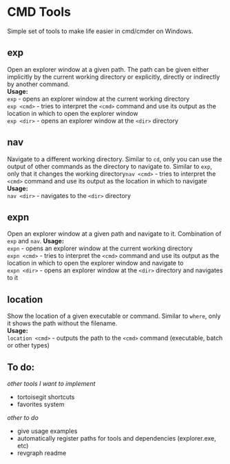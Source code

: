 # CMD Tools #
Simple set of tools to make life easier in cmd/cmder on Windows.

## exp ##
Open an explorer window at a given path. The path can be given either implicitly by the current working directory or explicitly, directly or indirectly by another command.  
**Usage:**  
`exp` - opens an explorer window at the current working directory  
`exp <cmd>` - tries to interpret the `<cmd>` command and use its output as the location in which to open the explorer window  
`exp <dir>` - opens an explorer window at the `<dir>` directory  

## nav ##
Navigate to a different working directory. Similar to `cd`, only you can use the output of other commands as the directory to navigate to. Similar to `exp`, only that it changes the working directory`nav <cmd>` - tries to interpret the `<cmd>` command and use its output as the location in which to navigate  
**Usage:**  
`nav <dir>` - navigates to the `<dir>` directory  

## expn ##
Open an explorer window at a given path and navigate to it. Combination of `exp` and `nav`.
**Usage:**  
`expn` - opens an explorer window at the current working directory  
`expn <cmd>` - tries to interpret the `<cmd>` command and use its output as the location in which to open the explorer window and navigate to  
`expn <dir>` - opens an explorer window at the `<dir>` directory and navigates to it  

## location ##
Show the location of a given executable or command. Similar to `where`, only it shows the path without the filename.  
**Usage:**  
`location <cmd>` - outputs the path to the `<cmd>` command (executable, batch or other types)  

## To do: ##
_other tools I want to implement_
- tortoisegit shortcuts
- favorites system

_other to do_ 
- give usage examples
- automatically register paths for tools and dependencies (explorer.exe, etc)
- revgraph readme